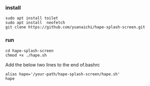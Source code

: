 ### install

```
sudo apt install toilet
sudo apt install  neofetch
git clone https://github.com/yuanaichi/hape-splash-screen.git 
```

### run

```
cd hape-splash-screen
chmod +x ./hape.sh
```


Add the below two lines to the end of.bashrc

```
alias hape='/your-path/hape-splash-screen/hape.sh'
hape
```
